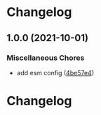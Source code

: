 # Changelog

## 1.0.0 (2021-10-01)


### Miscellaneous Chores

* add esm config ([4be57e4](https://gitlab.com/4s1/ts-config/commit/4be57e46438840a55dadae90d7f060a3f4601ca6))

# Changelog
